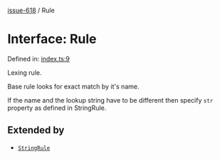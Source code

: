 [issue-618](../README.md) / Rule

# Interface: Rule

Defined in: [index.ts:9](https://github.com/typedoc2md/typedoc-plugin-markdown-scratchpad/blob/48b5b9ad70e31a4945755ce259ea933839e4cb5c/issues/618/src/index.ts#L9)

Lexing rule.

Base rule looks for exact match by it's name.

If the name and the lookup string have to be different
then specify `str` property as defined in StringRule.

## Extended by

- [`StringRule`](StringRule.md)
